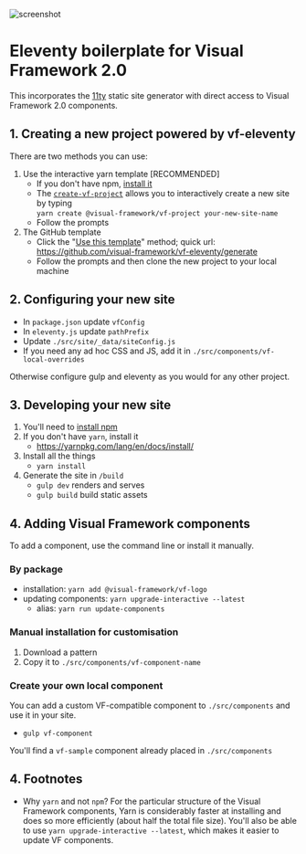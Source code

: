 ![screenshot](https://raw.githubusercontent.com/visual-framework/vf-eleventy/master/screenshot.jpg "Screenshot of VF 2.0 11ty quickstart")

# Eleventy boilerplate for Visual Framework 2.0

This incorporates the [11ty](https://www.11ty.io) static site generator
with direct access to Visual Framework 2.0 components.

## 1. Creating a new project powered by vf-eleventy

There are two methods you can use:

1. Use the interactive yarn template [RECOMMENDED]
    - If you don't have npm, [install it](https://docs.npmjs.com/downloading-and-installing-node-js-and-npm)
    - The [`create-vf-project`](https://github.com/visual-framework/create-vf-project) allows you to interactively create a new site by typing<br/> `yarn create @visual-framework/vf-project your-new-site-name`
    - Follow the prompts
1. The GitHub template
    - Click the "[Use this template](https://help.github.com/en/articles/creating-a-repository-from-a-template)" method; quick url: https://github.com/visual-framework/vf-eleventy/generate
    - Follow the prompts and then clone the new project to your local machine

## 2. Configuring your new site

- In `package.json` update `vfConfig`
- In `eleventy.js` update `pathPrefix`
- Update `./src/site/_data/siteConfig.js`
- If you need any ad hoc CSS and JS, add it in `./src/components/vf-local-overrides`

Otherwise configure gulp and eleventy as you would for any other project.

## 3. Developing your new site

1. You'll need to [install npm](https://docs.npmjs.com/downloading-and-installing-node-js-and-npm)
1. If you don't have `yarn`, install it
   - https://yarnpkg.com/lang/en/docs/install/
1. Install all the things
   - `yarn install`
1. Generate the site in `/build`
   - `gulp dev` renders and serves
   - `gulp build` build static assets

## 4. Adding Visual Framework components

To add a component, use the command line or install it manually.

### By package

- installation: `yarn add @visual-framework/vf-logo`
- updating components: `yarn upgrade-interactive --latest`
  - alias: `yarn run update-components`

### Manual installation for customisation

1. Download a pattern
2. Copy it to `./src/components/vf-component-name`

### Create your own local component

You can add a custom VF-compatible component to `./src/components` and use it in
your site.

- `gulp vf-component`

You'll find a `vf-sample` component already placed in `./src/components`


## 4. Footnotes

- Why `yarn` and not `npm`?
  For the particular structure of the Visual Framework components, Yarn is considerably
  faster at installing and does so more efficiently (about half the total file size). You'll
  also be able to use `yarn upgrade-interactive --latest`, which makes it easier to update
  VF components.

